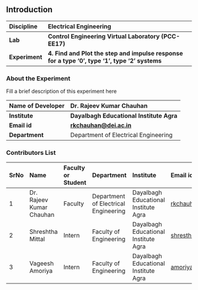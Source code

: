 ## Introduction


<b>Discipline | <b>Electrical Engineering 
:--|:--|
<b> Lab | <b> Control Engineering Virtual Laboratory (PCC-EE17)
<b> Experiment|     <b>4. Find and Plot the step and impulse response for a type ‘0’, type ‘1’, type ‘2’ systems

### About the Experiment 

Fill a brief description of this experiment here

<b>Name of Developer | <b> Dr. Rajeev Kumar Chauhan
:--|:--|
<b> Institute | <b>  Dayalbagh Educational Institute Agra
<b> Email id|     <b>  rkchauhan@dei.ac.in 
<b> Department |  Department of Electrical Engineering

### Contributors List

SrNo | Name | Faculty or Student | Department| Institute | Email id
:--|:--|:--|:--|:--|:--|
1 | Dr. Rajeev Kumar Chauhan | Faculty | Department of Electrical Engineering | Dayalbagh Educational Institute Agra | rkchauhan@dei.ac.in
2 | Shreshtha Mittal | Intern | Faculty of Engineering | Dayalbagh Educational Institute Agra | shresthmittall2000@gmail.com
3 | Vageesh Amoriya  | Intern | Faculty of Engineering | Dayalbagh Educational Institute Agra | amoriyavageesh01@gmail.com
